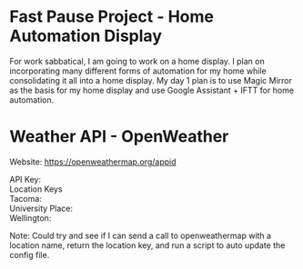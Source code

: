 # Fast Pause Project - Home Automation Display

For work sabbatical, I am going to work on a home display. I plan on incorporating many different forms of automation for my home while consolidating it all into a home display. My day 1 plan is to use Magic Mirror as the basis for my home display and use Google Assistant + IFTT for home automation.



# Weather API - OpenWeather
Website: https://openweathermap.org/appid

API Key:<br/>
Location Keys <br/>
  Tacoma: <br/>
  University Place: <br/>
  Wellington: <br/>
  
Note: Could try and see if I can send a call to openweathermap with a location name, return the location key, and run a script to auto update the config file. 
